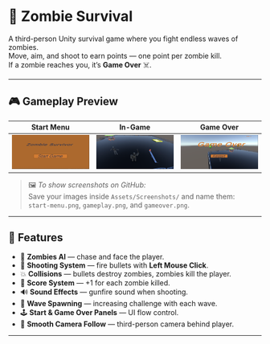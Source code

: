 # 🧟 Zombie Survival

A third-person Unity survival game where you fight endless waves of zombies.  
Move, aim, and shoot to earn points — one point per zombie kill.  
If a zombie reaches you, it’s **Game Over** ☠️.

---

## 🎮 Gameplay Preview

| Start Menu | In-Game | Game Over |
|-------------|----------|------------|
| ![Start Menu Screenshot](Assets/Screenshots/start-menu.png) | ![Gameplay Screenshot](Assets/Screenshots/gameplay.png) | ![Game Over Screenshot](Assets/Screenshots/gameover.png) |

> 🖼️ *To show screenshots on GitHub:*  
> Save your images inside `Assets/Screenshots/` and name them:  
> `start-menu.png`, `gameplay.png`, and `gameover.png`.

---

## 🚀 Features

- 👾 **Zombies AI** — chase and face the player.
- 🔫 **Shooting System** — fire bullets with **Left Mouse Click**.
- 💥 **Collisions** — bullets destroy zombies, zombies kill the player.
- 🧮 **Score System** — +1 for each zombie killed.
- 🔊 **Sound Effects** — gunfire sound when shooting.
- 🧩 **Wave Spawning** — increasing challenge with each wave.
- 🕹 **Start & Game Over Panels** — UI flow control.
- 🎥 **Smooth Camera Follow** — third-person camera behind player.

---